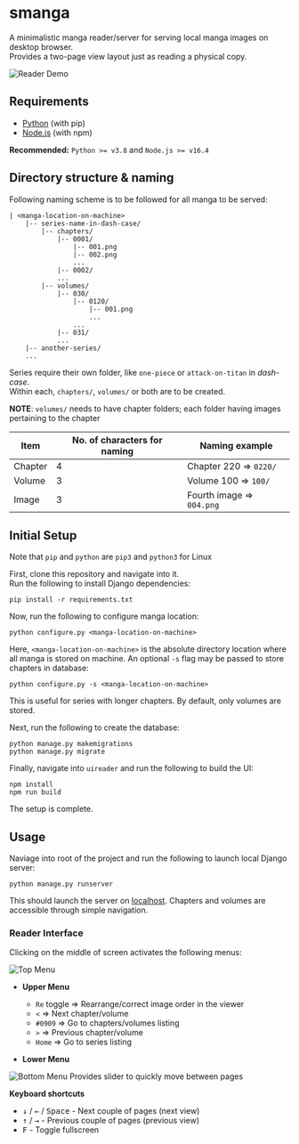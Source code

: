 # smanga
A minimalistic manga reader/server for serving local manga images on desktop browser.\
Provides a two-page view layout just as reading a physical copy.

![Reader Demo](https://i.imgur.com/8JdS584.png)

## Requirements

* [Python](https://python.org/downloads/ "Download Python") (with pip)
* [Node.js](https://nodejs.org/en/download/ "Download Node.js") (with npm)

**Recommended:** `Python >= v3.8` and `Node.js >= v16.4`

## Directory structure & naming
Following naming scheme is to be followed for all manga to be served:
```
| <manga-location-on-machine>
    |-- series-name-in-dash-case/
        |-- chapters/
            |-- 0001/
                |-- 001.png
                |-- 002.png
                ...
            |-- 0002/
            ...
        |-- volumes/
            |-- 030/
                |-- 0120/
                    |-- 001.png
                    ...
                ...
            |-- 031/
            ...
    |-- another-series/
    ...
```
Series require their own folder, like `one-piece` or `attack-on-titan` in *dash-case*.\
Within each, `chapters/`, `volumes/` or both are to be created.

**NOTE**: `volumes/` needs to have chapter folders; each folder having images pertaining to the chapter

|Item|No. of characters for naming|Naming example|
|---------|--------------|-----|
|Chapter|4|Chapter 220 &#8658; `0220/`|
|Volume|3|Volume 100 &#8658; `100/`|
|Image|3|Fourth image &#8658; `004.png`|

## Initial Setup
Note that `pip` and `python` are `pip3` and `python3` for Linux

First, clone this repository and navigate into it.\
Run the following to install Django dependencies:
```
pip install -r requirements.txt
```
Now, run the following to configure manga location:
```
python configure.py <manga-location-on-machine>
```
Here, `<manga-location-on-machine>` is the absolute directory location where all manga is stored on machine.
An optional `-s` flag may be passed to store chapters in database:
```
python configure.py -s <manga-location-on-machine>
```
This is useful for series with longer chapters. By default, only volumes are stored.

Next, run the following to create the database:
```
python manage.py makemigrations
python manage.py migrate
```
Finally, navigate into `uireader` and run the following to build the UI:
```
npm install
npm run build
```
The setup is complete.

## Usage
Naviage into root of the project and run the following to launch local Django server:
```
python manage.py runserver
```
This should launch the server on [localhost](http://localhost:8000 "localhost:8000"). Chapters and volumes are accessible through simple navigation.

### Reader Interface
Clicking on the middle of screen activates the following menus:

![Top Menu](https://i.imgur.com/gho9Aee.png)
* **Upper Menu**
  * `Re` toggle &#8658; Rearrange/correct image order in the viewer
  * `<` &#8658; Next chapter/volume
  * `#0909` &#8658; Go to chapters/volumes listing
  * `>` &#8658; Previous chapter/volume
  * `Home` &#8658; Go to series listing

* **Lower Menu**

![Bottom Menu](https://i.imgur.com/Q3m45by.png)
Provides slider to quickly move between pages

**Keyboard shortcuts**
* <kbd>&#8595;</kbd> / <kbd>&#8592;</kbd> / <kbd>Space</kbd> - Next couple of pages (next view)
* <kbd>&#8593;</kbd> / <kbd>&#8594;</kbd> - Previous couple of pages (previous view)
* <kbd>F</kbd> - Toggle fullscreen
